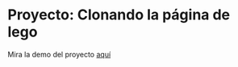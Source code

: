 # Proyecto: Clonando la página de lego

Mira la demo del proyecto [aquí](https://raulsr92.github.io/projects-repository-javaScript/project1-lego/html/principal.html)
